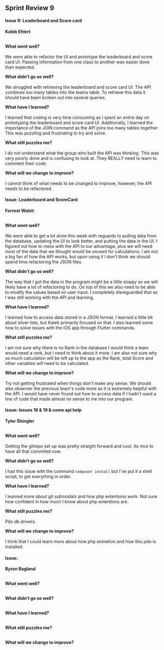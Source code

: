 ## Sprint Review 9

#### Issue 9: Leaderboard and Score card
**Kaleb Ehlert**
<br/><br/>

**What went well?**<br/><br/>
We were able to refactor the UI and prototype the leaderboard and score card UI. Passing information from one class to another was easier done than expected.

**What didn’t go so well?**<br/><br/>
We struggled with retrieving the leaderboard and score card UI. The API combines too many tables into the teams table. To retrieve this data it should have been broken out into several queries.

**What have I learned?**<br/><br/>
I learned that coding is very time consuming as I spent an entire day on prototyping the leaderboard and score card UI. Additionally, I learned the importance of the JOIN command as the API joins too many tables together. This was puzzling and frustrating to try and solve.

**What still puzzles me?**<br/><br/>
I do not understand what the group who built the API was thinking. This was very poorly done and is confusing to look at. They REALLY need to learn to comment their code.

**What will we change to improve?**<br/><br/>
I cannot think of what needs to be changed to improve, however, the API needs to be refactored.

#### Issue: Leaderboard and ScoreCard
**Forrest Walsh**
<br/><br/>

**What went well?**<br/><br/>
We were able to get a lot done this week with reguards to pulling data from the database, updating the UI to look better, and putting the data in the UI.
I figured out how to mess with the API to our advantage, plus we will need most of the data that we thought would be unused for calculations. I am not a big fan of how the API works, but upon using it I don't think we should spend time refactoring the JSON files. 

**What didn’t go so well?**<br/><br/>
The way that I got the data in the program might be a little sloppy so we will likely have a lot of refactoring to do. On top of this we also need to be able to modify the values based on user input.
I completely disreguarded that as I was still working with the API and learning.

**What have I learned?**<br/><br/>
I learned how to access data stored in a JSON format. I learned a little bit about sliver lists, but Kaleb primarily focused on that. I also learned some how to solve issues with the IOS app through Flutter commands.

**What still puzzles me?**<br/><br/>
I am not sure why there is no Rank in the database I would think a team would need a rank, but I need to think about it more.
I am also not sure why so much calculation will be left up to the app as the Rank, total Score and other variables will need to be calculated. 

**What will we change to improve?**<br/><br/>
Try not getting frustrated when things don't make any sense. We should also observer the previous team's code more as it is extremely helpful with the API. I would have never found out how to access data if I hadn't used a line of code that made almost no sense to me into our program.


#### Issue: Issues 18 & 19 & come api help
**Tyler Shingler**
<br/><br/>

**What went well?**<br/><br/>
Getting the gitrepo set up was pretty straight forward and cool. Its nice to have all that commited now. 

**What didn’t go so well?**<br/><br/>
I had this issue with the command `composer install` but I've put it a shell script, to get everything in order.

**What have I learned?**<br/><br/>
I leanred more about git submodals and how php extentions work. Not sure how confident in how much I know about php extentions are.

**What still puzzles me?**<br/><br/>
Pdo db drivers.

**What will we change to improve?**<br/><br/>
I think that I could learn more about how php extnetion and how this pdo is installed.



#### Issue:
**Byron Ragland**
<br/><br/>

**What went well?**<br/><br/>


**What didn’t go so well?**<br/><br/>


**What have I learned?**<br/><br/>


**What still puzzles me?**<br/><br/>


**What will we change to improve?**<br/><br/>
